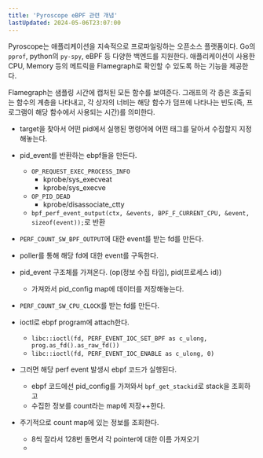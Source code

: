 ```yaml
---
title: 'Pyroscope eBPF 관련 개념'
lastUpdated: 2024-05-06T23:07:00
---
```


Pyroscope는 애플리케이션을 지속적으로 프로파일링하는 오픈소스 플랫폼이다. Go의 `pprof`, python의 `py-spy`, eBPF 등 다양한 백엔드를 지원한다. 애플리케이션이 사용한 CPU, Memory 등의 메트릭을 Flamegraph로 확인할 수 있도록 하는 기능을 제공한다.

Flamegraph는 샘플링 시간에 캡처된 모든 함수를 보여준다. 그래프의 각 층은 호출되는 함수의 계층을 나타내고, 각 상자의 너비는 해당 함수가 덤프에 나타나는 빈도(즉, 프로그램이 해당 함수에서 사용되는 시간)를 의미한다.

- target을 찾아서 어떤 pid에서 실행된 명령어에 어떤 태그를 달아서 수집할지 지정해놓는다.


- pid_event를 반환하는 ebpf들을 만든다.
  - `OP_REQUEST_EXEC_PROCESS_INFO`
    - kprobe/sys_execveat
    - kprobe/sys_execve
  - `OP_PID_DEAD`
    - kprobe/disassociate_ctty
  - `bpf_perf_event_output(ctx, &events, BPF_F_CURRENT_CPU, &event, sizeof(event));`로 반환
- `PERF_COUNT_SW_BPF_OUTPUT`에 대한 event를 받는 fd를 만든다.
- poller를 통해 해당 fd에 대한 event를 구독한다.
- pid_event 구조체를 가져온다. (op(정보 수집 타입), pid(프로세스 id))
  - 가져와서 pid_config map에 데이터를 저장해놓는다.

- `PERF_COUNT_SW_CPU_CLOCK`를 받는 fd를 만든다.
- ioctl로 ebpf program에 attach한다.
  - `libc::ioctl(fd, PERF_EVENT_IOC_SET_BPF as c_ulong, prog.as_fd().as_raw_fd())`
  - `libc::ioctl(fd, PERF_EVENT_IOC_ENABLE as c_ulong, 0)`
- 그러면 해당 perf event 발생시 ebpf 코드가 실행된다.
  - ebpf 코드에선 pid_config를 가져와서 `bpf_get_stackid`로 stack을 조회하고
  - 수집한 정보를 count라는 map에 저장++한다.

- 주기적으로 count map에 있는 정보를 조회한다.
  - 8씩 잘라서 128번 돌면서 각 pointer에 대한 이름 가져오기
  - 